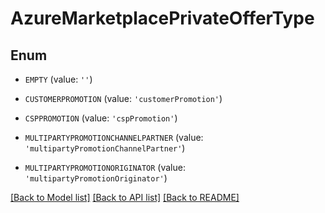 # AzureMarketplacePrivateOfferType


## Enum

* `EMPTY` (value: `''`)

* `CUSTOMERPROMOTION` (value: `'customerPromotion'`)

* `CSPPROMOTION` (value: `'cspPromotion'`)

* `MULTIPARTYPROMOTIONCHANNELPARTNER` (value: `'multipartyPromotionChannelPartner'`)

* `MULTIPARTYPROMOTIONORIGINATOR` (value: `'multipartyPromotionOriginator'`)

[[Back to Model list]](../README.md#documentation-for-models) [[Back to API list]](../README.md#documentation-for-api-endpoints) [[Back to README]](../README.md)


